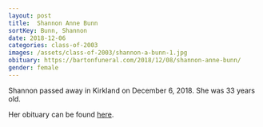 ```yaml
---
layout: post
title:  Shannon Anne Bunn
sortKey: Bunn, Shannon
date: 2018-12-06
categories: class-of-2003
images: /assets/class-of-2003/shannon-a-bunn-1.jpg
obituary: https://bartonfuneral.com/2018/12/08/shannon-anne-bunn/
gender: female
---
```

Shannon passed away in Kirkland on December 6, 2018. She was 33 years old.

Her obituary can be found [here](https://bartonfuneral.com/2018/12/08/shannon-anne-bunn/).
